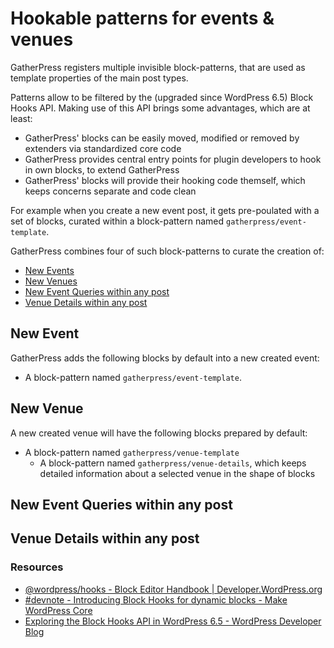 # Hookable patterns for events & venues

GatherPress registers multiple invisible block-patterns, that are used as template properties of the main post types.

Patterns allow to be filtered by the (upgraded since WordPress 6.5) Block Hooks API. Making use of this API brings some advantages, which are at least:

- GatherPress' blocks can be easily moved, modified or removed by extenders via standardized core code
- GatherPress provides central entry points for plugin developers to hook in own blocks, to extend GatherPress
- GatherPress' blocks will provide their hooking code themself, which keeps concerns separate and code clean

For example when you create a new event post, it gets pre-poulated with a set of blocks, curated within a block-pattern named `gatherpress/event-template`.

GatherPress combines four of such block-patterns to curate the creation of:

- [New Events](#new-event)
- [New Venues](#new-venue)
- [New Event Queries within any post](#new-event-queries-within-any-post)
- [Venue Details within any post](#venue-details-within-any-post)

## New Event

GatherPress adds the following blocks by default into a new created event:

- A block-pattern named `gatherpress/event-template`.


## New Venue

A new created venue will have the following blocks prepared by default:

- A block-pattern named `gatherpress/venue-template`
    - A block-pattern named `gatherpress/venue-details`, which keeps detailed information about a selected venue in the shape of blocks

## New Event Queries within any post

## Venue Details within any post

### Resources

- [@wordpress/hooks - Block Editor Handbook | Developer.WordPress.org](https://developer.wordpress.org/block-editor/reference-guides/packages/packages-hooks/)
- [#devnote - Introducing Block Hooks for dynamic blocks - Make WordPress Core](https://make.wordpress.org/core/2023/10/15/introducing-block-hooks-for-dynamic-blocks/)
- [Exploring the Block Hooks API in WordPress 6.5 - WordPress Developer Blog](https://developer.wordpress.org/news/2024/03/25/exploring-the-block-hooks-api-in-wordpress-6-5/)
